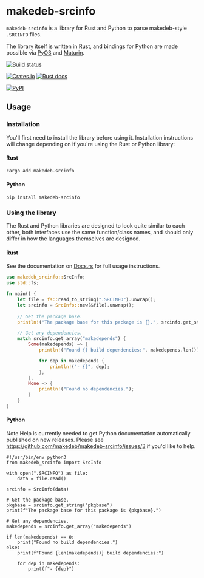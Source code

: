 # makedeb-srcinfo
`makedeb-srcinfo` is a library for Rust and Python to parse makedeb-style `.SRCINFO` files.

The library itself is written in Rust, and bindings for Python are made possible via [PyO3](https://pyo3.rs) and [Maturin](https://maturin.rs).

[![Build status](https://img.shields.io/drone/build/makedeb/makedeb-srcinfo?logo=drone&label=deploy&server=https%3A%2F%2Fdrone.hunterwittenborn.com)](https://drone.hunterwittenborn.com/makedeb/makedeb-srcinfo/latest)

[![Crates.io](https://img.shields.io/crates/v/makedeb-srcinfo?logo=rust)](https://crates.io/crates/makedeb-srcinfo)
[![Rust docs](https://img.shields.io/docsrs/makedeb-srcinfo?label=rust%20docs&logo=rust)](https://docs.rs/makedeb-srcinfo)

[![PyPI](https://img.shields.io/pypi/v/makedeb-srcinfo?logo=pypi&logoColor=white)](https://pypi.org/project/makedeb-srcinfo/)

## Usage
### Installation
You'll first need to install the library before using it. Installation instructions will change depending on if you're using the Rust or Python library:

#### Rust
```sh
cargo add makedeb-srcinfo
```

#### Python
```python3
pip install makedeb-srcinfo
```

### Using the library
The Rust and Python libraries are designed to look quite similar to each other, both interfaces use the same function/class names, and should only differ in how the languages themselves are designed.

#### Rust
See the documentation on [Docs.rs](https://docs.rs/makedeb-srcinfo) for full usage instructions.

```rust
use makedeb_srcinfo::SrcInfo;
use std::fs;

fn main() {
    let file = fs::read_to_string(".SRCINFO").unwrap();
    let srcinfo = SrcInfo::new(&file).unwrap();
    
    // Get the package base.
    println!("The package base for this package is {}.", srcinfo.get_string("pkgbase").unwrap());

    // Get any dependencies.
    match srcinfo.get_array("makedepends") {
        Some(makedepends) => {
            println!("Found {} build dependencies:", makedepends.len());

            for dep in makedepends {
                println!("- {}", dep);
            };
        },
        None => {
            println!("Found no dependencies.");
        }
    }
}
```

#### Python
Note
Help is currently needed to get Python documentation automatically published on new releases. Please see https://github.com/makedeb/makedeb-srcinfo/issues/3 if you'd like to help.

```python3
#!/usr/bin/env python3
from makedeb_srcinfo import SrcInfo

with open(".SRCINFO") as file:
    data = file.read()

srcinfo = SrcInfo(data)

# Get the package base.
pkgbase = srcinfo.get_string("pkgbase")
print(f"The package base for this package is {pkgbase}.")

# Get any dependencies.
makedepends = srcinfo.get_array("makedepends")

if len(makedepends) == 0:
    print("Found no build dependencies.")
else:
    print(f"Found {len(makedepends)} build dependencies:")

    for dep in makedepends:
        print(f"- {dep}")
```
